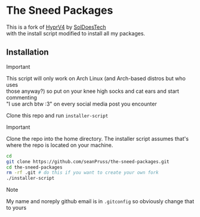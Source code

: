 # The Sneed Packages

This is a fork of [HyprV4](https://github.com/SolDoesTech/HyprV4) by [SolDoesTech](https://github.com/SolDoesTech)  
with the install script modified to install all my packages.

## Installation

> [!IMPORTANT]
> This script will only work on Arch Linux (and Arch-based distros but who uses  
> those anyway?) so put on your knee high socks and cat ears and start commenting  
> "I use arch btw :3" on every social media post you encounter

Clone this repo and run `installer-script`

> [!IMPORTANT]
> Clone the repo into the home directory. The installer script assumes that's  
> where the repo is located on your machine.

```bash
cd
git clone https://github.com/seanPruss/the-sneed-packages.git
cd the-sneed-packages
rm -rf .git # do this if you want to create your own fork
./installer-script
```

> [!NOTE]
> My name and noreply github email is in `.gitconfig` so obviously change that  
> to yours
